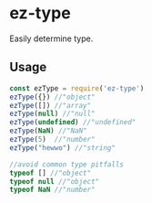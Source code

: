 # ez-type

Easily determine type.

## Usage

```javascript
const ezType = require('ez-type')
ezType({}) //"object"
ezType([]) //"array"
ezType(null) //"null"
ezType(undefined) //"undefined"
ezType(NaN) //"NaN"
ezType(5)  //"number"
ezType("hewwo") //"string"

//avoid common type pitfalls
typeof [] //"object"
typeof null //"object"
typeof NaN //"number"
```